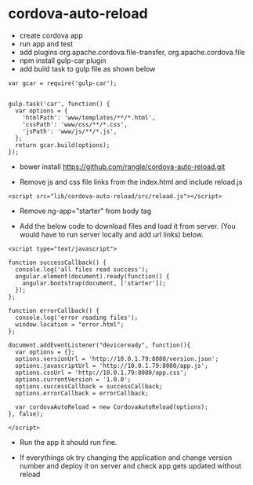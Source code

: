 # cordova-auto-reload

- create cordova app
- run app and test
- add plugins org.apache.cordova.file-transfer, org.apache.cordova.file
- npm install gulp-car plugin
- add build task to gulp file as shown below

```
var gcar = require('gulp-car');


gulp.task('car', function() {
  var options = {
    'htmlPath': 'www/templates/**/*.html',
    'cssPath': 'www/css/**/*.css',
    'jsPath': 'www/js/**/*.js',
  };
  return gcar.build(options);
});
```

- bower install https://github.com/rangle/cordova-auto-reload.git


- Remove js and css file links from the index.html and include reload.js
```
<script src="lib/cordova-auto-reload/src/reload.js"></script>
```

- Remove ng-app="starter" from body tag

- Add the below code to download files and load it from server. (You would have to run server locally and add url links) below.
```
<script type="text/javascript">

function successCallback() {
  console.log('all files read success');
  angular.element(document).ready(function() {
    angular.bootstrap(document, ['starter']);
  });
};

function errorCallback() {
  console.log('error reading files');
  window.location = "error.html";
};

document.addEventListener("deviceready", function(){
  var options = {};
  options.versionUrl = 'http://10.0.1.79:8080/version.json';
  options.javascriptUrl = 'http://10.0.1.79:8080/app.js';
  options.cssUrl = 'http://10.0.1.79:8080/app.css';
  options.currentVersion = '1.0.0';
  options.successCallback = successCallback;
  options.errorCallback = errorCallback;

  var cordovaAutoReload = new CordovaAutoReload(options);
}, false);

</script>    
```

- Run the app it should run fine.

- If everythings ok try changing the application and change version number and deploy it on server and check app gets updated without reload

